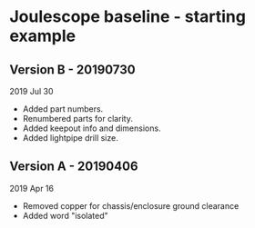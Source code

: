 
# Joulescope baseline - starting example


## Version B - 20190730

2019 Jul 30

* Added part numbers.
* Renumbered parts for clarity.
* Added keepout info and dimensions.
* Added lightpipe drill size.


## Version A - 20190406

2019 Apr 16

* Removed copper for chassis/enclosure ground clearance
* Added word "isolated"
